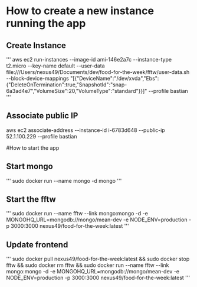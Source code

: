 # How to create a new instance running the app

## Create Instance
'''
aws ec2 run-instances --image-id ami-146e2a7c --instance-type t2.micro --key-name default --user-data  file:///Users/nexus49/Documents/dev/food-for-the-week/fftw/user-data.sh --block-device-mappings "[{\"DeviceName\":\"/dev/xvda\",\"Ebs\":{\"DeleteOnTermination\":true,\"SnapshotId\":\"snap-6a3ad4e7\",\"VolumeSize\":20,\"VolumeType\":\"standard\"}}]" --profile bastian
'''
## Associate public IP
aws ec2 associate-address --instance-id i-6783d648 --public-ip 52.1.100.229 --profile bastian

#How to start the app

## Start mongo
'''
sudo docker run --name mongo -d mongo
'''

## Start the fftw

'''
sudo docker run --name fftw --link mongo:mongo -d -e MONGOHQ_URL=mongodb://mongo/mean-dev -e NODE_ENV=production -p 3000:3000 nexus49/food-for-the-week:latest
'''

## Update frontend

'''
sudo docker pull nexus49/food-for-the-week:latest && sudo docker stop fftw && sudo docker rm fftw && sudo docker run --name fftw --link mongo:mongo -d -e MONGOHQ_URL=mongodb://mongo/mean-dev -e NODE_ENV=production -p 3000:3000 nexus49/food-for-the-week:latest
'''
